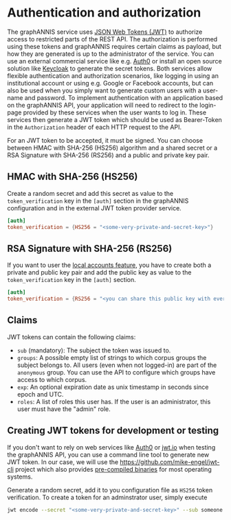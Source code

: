 # Authentication and authorization

The graphANNIS service uses [JSON Web Tokens (JWT)](https://jwt.io/) to authorize access to restricted parts of the REST API.
The authorization is performed using these tokens and graphANNIS requires certain claims as payload, but how they are generated is up to the administrator of the service.
You can use an external commercial service like e.g. [Auth0](https://auth0.com/) or install an open source solution like [Keycloak](https://www.keycloak.org/) to generate the secret tokens.
Both services allow flexible authentication and authorization scenarios, like logging in using an institutional account or using e.g. Google or Facebook accounts, but can also be used when you simply want to generate custom users with a user-name and password.
To implement authentication with an application based on the graphANNIS API, your application will need to redirect to the login-page provided by these services when the user wants to log in.
These services then generate a JWT token which should be used as Bearer-Token in the `Authorization` header of each HTTP request to the API.

For an JWT token to be accepted, it must be signed.
You can choose between HMAC with SHA-256 (HS256) algorithm and a shared secret or a RSA Signature with SHA-256 (RS256) and a public and private key pair.

## HMAC with SHA-256 (HS256)

Create a random secret and add this secret as value to the `token_verification` key in the `[auth]` section in the graphANNIS configuration and in the external JWT token provider service.

```toml
[auth]
token_verification = {HS256 = "<some-very-private-and-secret-key>"}
```

## RSA Signature with SHA-256 (RS256)

If you want to user the [local accounts feature](#local-accounts), you have to create both a private and public key pair and add the public key as value to the `token_verification` key in the `[auth]` section.

```toml
[auth]
token_verification = {RS256 = "<you can share this public key with everyone>"}
```

## Claims

JWT tokens can contain the following claims:

- `sub` (mandatory): The subject the token was issued to.
- `groups`: A possible empty list of strings to which corpus groups the subject belongs to. All users (even when not logged-in) are part of the `anonymous` group. You can use the API to configure which groups have access to which corpus.
- `exp`: An optional expiration date as unix timestamp in seconds since epoch and UTC.
- `roles`: A list of roles this user has. If the user is an administrator, this user must have the "admin" role.

## Creating JWT tokens for development or testing

If you don't want to rely on web services like [Auth0](https://auth0.com/) or [jwt.io](http://jwt.io) when testing the graphANNIS API, you can use a command line tool to generate new JWT token.
In our case, we will use the <https://github.com/mike-engel/jwt-cli> project which also provides [pre-compiled binaries](https://github.com/mike-engel/jwt-cli/releases/latest) for most operating systems.

Generate a random secret, add it to you configuration file as `HS256` token verification.
To create a token for an adminstrator user, simply execute

```bash
jwt encode --secret "<some-very-private-and-secret-key>" --sub someone -- '{"roles": ["admin"]}'
```
